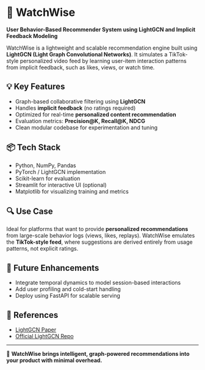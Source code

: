 # 🎯 WatchWise

**User Behavior-Based Recommender System using LightGCN and Implicit Feedback Modeling**

WatchWise is a lightweight and scalable recommendation engine built using **LightGCN (Light Graph Convolutional Networks)**. It simulates a TikTok-style personalized video feed by learning user-item interaction patterns from implicit feedback, such as likes, views, or watch time.

## 💡 Key Features
- Graph-based collaborative filtering using **LightGCN**
- Handles **implicit feedback** (no ratings required)
- Optimized for real-time **personalized content recommendation**
- Evaluation metrics: **Precision@K, Recall@K, NDCG**
- Clean modular codebase for experimentation and tuning

## 📦 Tech Stack
- Python, NumPy, Pandas
- PyTorch / LightGCN implementation
- Scikit-learn for evaluation
- Streamlit for interactive UI (optional)
- Matplotlib for visualizing training and metrics

## 🔍 Use Case
Ideal for platforms that want to provide **personalized recommendations** from large-scale behavior logs (views, likes, replays). WatchWise emulates the **TikTok-style feed**, where suggestions are derived entirely from usage patterns, not explicit ratings.

## 🚀 Future Enhancements
- Integrate temporal dynamics to model session-based interactions
- Add user profiling and cold-start handling
- Deploy using FastAPI for scalable serving

## 📜 References
- [LightGCN Paper](https://arxiv.org/abs/2002.02126)
- [Official LightGCN Repo](https://github.com/kuandeng/LightGCN)

---

🎥 **WatchWise brings intelligent, graph-powered recommendations into your product with minimal overhead.**
